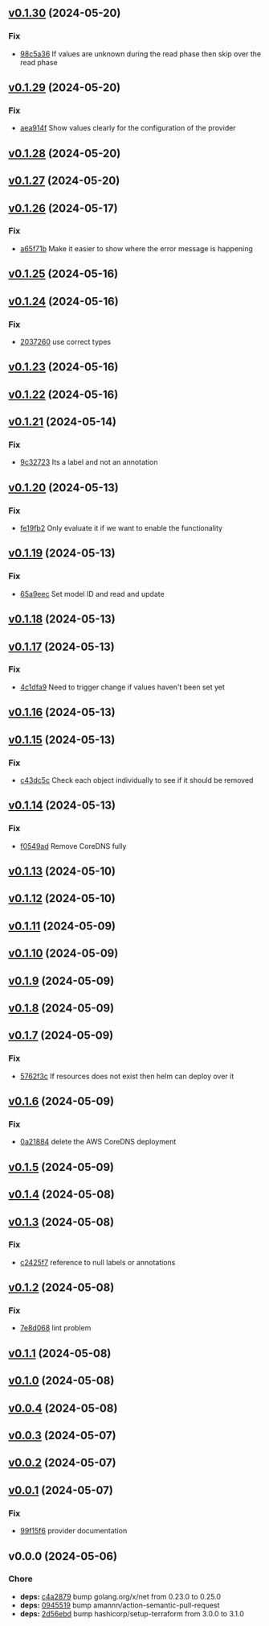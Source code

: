 
<a name="v0.1.30"></a>
## [v0.1.30](https://github.com/taliesins/terraform-provider-cleaneks/compare/v0.1.29...v0.1.30) (2024-05-20)

### Fix
- [98c5a36](https://github.com/taliesins/terraform-provider-cleaneks/commit/98c5a36f65d2144b7e5cd6e7abeb9c79e354f52f) If values are unknown during the read phase then skip over the read phase

<a name="v0.1.29"></a>
## [v0.1.29](https://github.com/taliesins/terraform-provider-cleaneks/compare/v0.1.28...v0.1.29) (2024-05-20)

### Fix
- [aea914f](https://github.com/taliesins/terraform-provider-cleaneks/commit/aea914f28e07a8d2dd582a6d9da1ea80e49cfab9) Show values clearly for the configuration of the provider

<a name="v0.1.28"></a>
## [v0.1.28](https://github.com/taliesins/terraform-provider-cleaneks/compare/v0.1.27...v0.1.28) (2024-05-20)

<a name="v0.1.27"></a>
## [v0.1.27](https://github.com/taliesins/terraform-provider-cleaneks/compare/v0.1.26...v0.1.27) (2024-05-20)

<a name="v0.1.26"></a>
## [v0.1.26](https://github.com/taliesins/terraform-provider-cleaneks/compare/v0.1.25...v0.1.26) (2024-05-17)

### Fix
- [a65f71b](https://github.com/taliesins/terraform-provider-cleaneks/commit/a65f71bf7b77b0d9cbeddcd135b5ed3f7c284f2f) Make it easier to show where the error message is happening

<a name="v0.1.25"></a>
## [v0.1.25](https://github.com/taliesins/terraform-provider-cleaneks/compare/v0.1.24...v0.1.25) (2024-05-16)

<a name="v0.1.24"></a>
## [v0.1.24](https://github.com/taliesins/terraform-provider-cleaneks/compare/v0.1.23...v0.1.24) (2024-05-16)

### Fix
- [2037260](https://github.com/taliesins/terraform-provider-cleaneks/commit/203726076d5c8ecf428a7027f204eadcea584010) use correct types

<a name="v0.1.23"></a>
## [v0.1.23](https://github.com/taliesins/terraform-provider-cleaneks/compare/v0.1.22...v0.1.23) (2024-05-16)

<a name="v0.1.22"></a>
## [v0.1.22](https://github.com/taliesins/terraform-provider-cleaneks/compare/v0.1.21...v0.1.22) (2024-05-16)

<a name="v0.1.21"></a>
## [v0.1.21](https://github.com/taliesins/terraform-provider-cleaneks/compare/v0.1.20...v0.1.21) (2024-05-14)

### Fix
- [9c32723](https://github.com/taliesins/terraform-provider-cleaneks/commit/9c32723e4f4379b1066c843866ad6a834f9ef8e8) Its a label and not an annotation

<a name="v0.1.20"></a>
## [v0.1.20](https://github.com/taliesins/terraform-provider-cleaneks/compare/v0.1.19...v0.1.20) (2024-05-13)

### Fix
- [fe19fb2](https://github.com/taliesins/terraform-provider-cleaneks/commit/fe19fb25439975a839c23224b0b3bfdc60adc5a1) Only evaluate it if we want to enable the functionality

<a name="v0.1.19"></a>
## [v0.1.19](https://github.com/taliesins/terraform-provider-cleaneks/compare/v0.1.18...v0.1.19) (2024-05-13)

### Fix
- [65a9eec](https://github.com/taliesins/terraform-provider-cleaneks/commit/65a9eecdc10caec079b29819d3cac0e0390c1eac) Set model ID and read and update

<a name="v0.1.18"></a>
## [v0.1.18](https://github.com/taliesins/terraform-provider-cleaneks/compare/v0.1.17...v0.1.18) (2024-05-13)

<a name="v0.1.17"></a>
## [v0.1.17](https://github.com/taliesins/terraform-provider-cleaneks/compare/v0.1.16...v0.1.17) (2024-05-13)

### Fix
- [4c1dfa9](https://github.com/taliesins/terraform-provider-cleaneks/commit/4c1dfa9309f8b4a2ac5684ce19beb6236c59860e) Need to trigger change if values haven't been set yet

<a name="v0.1.16"></a>
## [v0.1.16](https://github.com/taliesins/terraform-provider-cleaneks/compare/v0.1.15...v0.1.16) (2024-05-13)

<a name="v0.1.15"></a>
## [v0.1.15](https://github.com/taliesins/terraform-provider-cleaneks/compare/v0.1.14...v0.1.15) (2024-05-13)

### Fix
- [c43dc5c](https://github.com/taliesins/terraform-provider-cleaneks/commit/c43dc5c58b2feac4ef14a8eb72af9ee5f74a957d) Check each object individually to see if it should be removed

<a name="v0.1.14"></a>
## [v0.1.14](https://github.com/taliesins/terraform-provider-cleaneks/compare/v0.1.13...v0.1.14) (2024-05-13)

### Fix
- [f0549ad](https://github.com/taliesins/terraform-provider-cleaneks/commit/f0549adb52dbf4fd6adfac6cfc2a15b1b46aac46) Remove CoreDNS fully

<a name="v0.1.13"></a>
## [v0.1.13](https://github.com/taliesins/terraform-provider-cleaneks/compare/v0.1.12...v0.1.13) (2024-05-10)

<a name="v0.1.12"></a>
## [v0.1.12](https://github.com/taliesins/terraform-provider-cleaneks/compare/v0.1.11...v0.1.12) (2024-05-10)

<a name="v0.1.11"></a>
## [v0.1.11](https://github.com/taliesins/terraform-provider-cleaneks/compare/v0.1.10...v0.1.11) (2024-05-09)

<a name="v0.1.10"></a>
## [v0.1.10](https://github.com/taliesins/terraform-provider-cleaneks/compare/v0.1.9...v0.1.10) (2024-05-09)

<a name="v0.1.9"></a>
## [v0.1.9](https://github.com/taliesins/terraform-provider-cleaneks/compare/v0.1.8...v0.1.9) (2024-05-09)

<a name="v0.1.8"></a>
## [v0.1.8](https://github.com/taliesins/terraform-provider-cleaneks/compare/v0.1.7...v0.1.8) (2024-05-09)

<a name="v0.1.7"></a>
## [v0.1.7](https://github.com/taliesins/terraform-provider-cleaneks/compare/v0.1.6...v0.1.7) (2024-05-09)

### Fix
- [5762f3c](https://github.com/taliesins/terraform-provider-cleaneks/commit/5762f3cb7147c256f3d03b19a7c27d3a637b4979) If resources does not exist then helm can deploy over it

<a name="v0.1.6"></a>
## [v0.1.6](https://github.com/taliesins/terraform-provider-cleaneks/compare/v0.1.5...v0.1.6) (2024-05-09)

### Fix
- [0a21884](https://github.com/taliesins/terraform-provider-cleaneks/commit/0a2188497ca53eb741fabcedb86688220a357b79) delete the AWS CoreDNS deployment

<a name="v0.1.5"></a>
## [v0.1.5](https://github.com/taliesins/terraform-provider-cleaneks/compare/v0.1.4...v0.1.5) (2024-05-09)

<a name="v0.1.4"></a>
## [v0.1.4](https://github.com/taliesins/terraform-provider-cleaneks/compare/v0.1.3...v0.1.4) (2024-05-08)

<a name="v0.1.3"></a>
## [v0.1.3](https://github.com/taliesins/terraform-provider-cleaneks/compare/v0.1.2...v0.1.3) (2024-05-08)

### Fix
- [c2425f7](https://github.com/taliesins/terraform-provider-cleaneks/commit/c2425f79e592236a33a0aba47a9498f0872b5682) reference to null labels or annotations

<a name="v0.1.2"></a>
## [v0.1.2](https://github.com/taliesins/terraform-provider-cleaneks/compare/v0.1.1...v0.1.2) (2024-05-08)

### Fix
- [7e8d068](https://github.com/taliesins/terraform-provider-cleaneks/commit/7e8d0680dcb2306c25022043c97948525dc55156) lint problem

<a name="v0.1.1"></a>
## [v0.1.1](https://github.com/taliesins/terraform-provider-cleaneks/compare/v0.1.0...v0.1.1) (2024-05-08)

<a name="v0.1.0"></a>
## [v0.1.0](https://github.com/taliesins/terraform-provider-cleaneks/compare/v0.0.4...v0.1.0) (2024-05-08)

<a name="v0.0.4"></a>
## [v0.0.4](https://github.com/taliesins/terraform-provider-cleaneks/compare/v0.0.3...v0.0.4) (2024-05-08)

<a name="v0.0.3"></a>
## [v0.0.3](https://github.com/taliesins/terraform-provider-cleaneks/compare/v0.0.2...v0.0.3) (2024-05-07)

<a name="v0.0.2"></a>
## [v0.0.2](https://github.com/taliesins/terraform-provider-cleaneks/compare/v0.0.1...v0.0.2) (2024-05-07)

<a name="v0.0.1"></a>
## [v0.0.1](https://github.com/taliesins/terraform-provider-cleaneks/compare/v0.0.0...v0.0.1) (2024-05-07)

### Fix
- [99f15f6](https://github.com/taliesins/terraform-provider-cleaneks/commit/99f15f6edfb2b91415a515da332f39258cc187be) provider documentation

<a name="v0.0.0"></a>
## v0.0.0 (2024-05-06)

### Chore
- **deps:** [c4a2879](https://github.com/taliesins/terraform-provider-cleaneks/commit/c4a2879896bd7727a46921d45d362f6266e08257) bump golang.org/x/net from 0.23.0 to 0.25.0
- **deps:** [0945519](https://github.com/taliesins/terraform-provider-cleaneks/commit/0945519e07c0b0ebc8c731dc1d75942ec7cdd4c0) bump amannn/action-semantic-pull-request
- **deps:** [2d56ebd](https://github.com/taliesins/terraform-provider-cleaneks/commit/2d56ebd030f76ba08bcf6e412bdd54f2c9ac45a6) bump hashicorp/setup-terraform from 3.0.0 to 3.1.0

